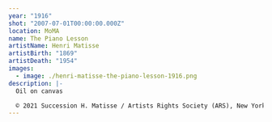 ```yaml
---
year: "1916"
shot: "2007-07-01T00:00:00.000Z"
location: MoMA
name: The Piano Lesson
artistName: Henri Matisse
artistBirth: "1869"
artistDeath: "1954"
images:
  - image: ./henri-matisse-the-piano-lesson-1916.png
description: |-
  Oil on canvas

  © 2021 Succession H. Matisse / Artists Rights Society (ARS), New York
---
```


